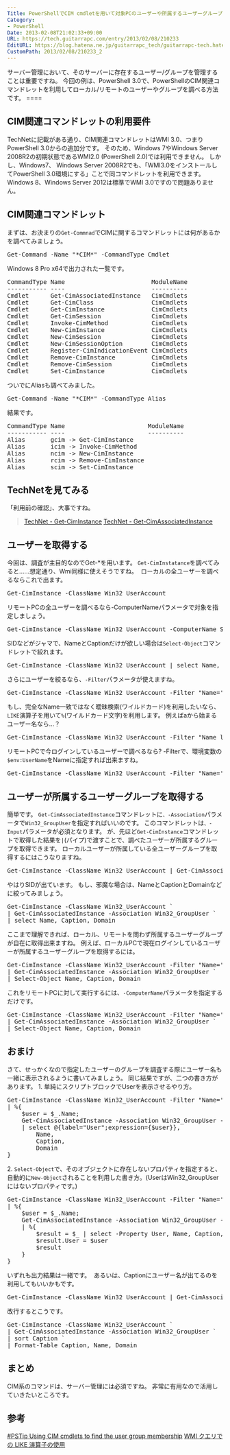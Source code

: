 ```yaml
---
Title: PowerShellでCIM cmdletを用いて対象PCのユーザーや所属するユーザーグループを調べる
Category:
- PowerShell
Date: 2013-02-08T21:02:33+09:00
URL: https://tech.guitarrapc.com/entry/2013/02/08/210233
EditURL: https://blog.hatena.ne.jp/guitarrapc_tech/guitarrapc-tech.hatenablog.com/atom/entry/11696248318757675422
CustomPath: 2013/02/08/210233_2
---
```


<p>サーバー管理において、そのサーバーに存在するユーザー/グループを管理することは重要ですね。 今回の例は、PowerShell 3.0で、PowerShellのCIM関連コマンドレットを利用してローカル/リモートのユーザーやグループを調べる方法です。 ====</p>
<h2>CIM関連コマンドレットの利用要件</h2>
<p>TechNetに記載がある通り、CIM関連コマンドレットはWMI 3.0、つまりPowerShell 3.0からの追加分です。 そのため、Windows 7やWindows Server 2008R2の初期状態であるWMI2.0 (PowerShell 2.0)では利用できません。 しかし、Windows7、 Windows Server 2008R2でも、「WMI3.0をインストールしてPowerShell 3.0環境にする」ことで同コマンドレットを利用できます。 Windows 8、Windows Server 2012は標準でWMI 3.0ですので問題ありません。</p>
<h2>CIM関連コマンドレット</h2>
<p>まずは、お決まりの<code>Get-Commnad</code>でCIMに関するコマンドレットには何があるかを調べてみましょう。</p>
<pre class="code lang-ps1" data-lang="ps1" data-unlink=""><span class="synStatement">Get-Command -Name</span> <span class="synConstant">"*CIM*"</span> -CommandType Cmdlet</pre>
<p>Windows 8 Pro x64で出力された一覧です。</p>
<pre class="brush: powershell">CommandType Name                        ModuleName
----------- ----                        ----------
Cmdlet      Get-CimAssociatedInstance   CimCmdlets
Cmdlet      Get-CimClass                CimCmdlets
Cmdlet      Get-CimInstance             CimCmdlets
Cmdlet      Get-CimSession              CimCmdlets
Cmdlet      Invoke-CimMethod            CimCmdlets
Cmdlet      New-CimInstance             CimCmdlets
Cmdlet      New-CimSession              CimCmdlets
Cmdlet      New-CimSessionOption        CimCmdlets
Cmdlet      Register-CimIndicationEvent CimCmdlets
Cmdlet      Remove-CimInstance          CimCmdlets
Cmdlet      Remove-CimSession           CimCmdlets
Cmdlet      Set-CimInstance             CimCmdlets
</pre>
<p>ついでにAliasも調べてみました。</p>
<pre class="code lang-ps1" data-lang="ps1" data-unlink=""><span class="synStatement">Get-Command</span> -Name <span class="synConstant">"*CIM*"</span> -CommandType Alias
</pre>
<p>結果です。</p>
<pre class="code lang-ps1" data-lang="ps1" data-unlink=""><span class="synStatement">CommandType Name                       ModuleName
----------- ----                       ----------</span><span class="synConstant">
Alias       gcim -&gt; Get-CimInstance
Alias       icim -&gt; Invoke-CimMethod
Alias       ncim -&gt; New-CimInstance
Alias       rcim -&gt; Remove-CimInstance
Alias       scim -&gt; Set-CimInstance
</span></pre>
<h2>TechNetを見てみる</h2>
<p>「利用前の確認」、大事ですね。</p>
<blockquote><a href="http://technet.microsoft.com/en-us/library/jj590758.aspx" target="_blank">TechNet - Get-CimInstance</a> <a href="http://technet.microsoft.com/en-us/library/jj590758.aspx" target="_blank">TechNet - Get-CimAssociatedInstance</a></blockquote>
<h2>ユーザーを取得する</h2>
<p>今回は、調査が主目的なのでGet-*を用います。 <code>Get-CimInstatance</code>を調べてみると……想定通り、Wmi同様に使えそうですね。  ローカルの全ユーザーを調べるならこれで出ます。</p>
<pre class="code lang-ps1" data-lang="ps1" data-unlink=""><span class="synStatement">Get-CimInstance</span> -ClassName Win32_UserAccount
</pre>
<p>リモートPCの全ユーザーを調べるなら-ComputerNameパラメータで対象を指定しましょう。</p>
<pre class="code lang-ps1" data-lang="ps1" data-unlink=""><span class="synStatement">Get-CimInstance</span> -ClassName Win32_UserAccount -ComputerName Server01
</pre>
<p>SIDなどがジャマで、NameとCaptionだけが欲しい場合は<code>Select-Object</code>コマンドレットで絞れます。</p>
<pre class="code lang-ps1" data-lang="ps1" data-unlink=""><span class="synStatement">Get-CimInstance</span> -ClassName Win32_UserAccount | select Name, Caption
</pre>
<p>さらにユーザーを絞るなら、<code>-Filter</code>パラメータが使えますね。</p>
<pre class="code lang-ps1" data-lang="ps1" data-unlink=""><span class="synStatement">Get-CimInstance</span> -ClassName Win32_UserAccount -<span class="synStatement">Filter</span> <span class="synConstant">"Name='foo'"</span> | select Name, Caption
</pre>
<p>もし、完全なName一致ではなく曖昧検索(ワイルドカード)を利用したいなら、<code>LIKE</code>演算子を用いて<code>%</code>(ワイルドカード文字)を利用します。 例えばaから始まるユーザー名なら…？</p>
<pre class="code lang-ps1" data-lang="ps1" data-unlink=""><span class="synStatement">Get-CimInstance</span> -ClassName Win32_UserAccount -<span class="synStatement">Filter</span> <span class="synConstant">"Name like 'a%'"</span> | select Name, Caption
</pre>
<p>リモートPCで今ログインしているユーザーで調べるなら? -Filterで、環境変数の<code>$env:UserName</code>をNameに指定すれば出来ますね。</p>
<pre class="code lang-ps1" data-lang="ps1" data-unlink=""><span class="synStatement">Get-CimInstance</span> -ClassName Win32_UserAccount -<span class="synStatement">Filter</span> <span class="synConstant">"Name='</span><span class="synIdentifier">$env</span><span class="synConstant">:UserName'"</span> -ComputerName Server01 | select Name, Caption
</pre>
<h2>ユーザーが所属するユーザーグループを取得する</h2>
<p>簡単です。 <code>Get-CimAssociatedInstance</code>コマンドレットに<code>、-Association</code>パラメータで<code>Win32_GroupUser</code>を指定すればいいのです。 このコマンドレットは<code>、-Input</code>パラメータが必須となります。 が、先ほど<code>Get-CimInstance</code>コマンドレットで取得した結果を<code>|</code>(パイプ)で渡すことで、調べたユーザーが所属するグループを取得できます。 ローカルユーザーが所属している全ユーザーグループを取得するにはこうなりますね。</p>
<pre class="code lang-ps1" data-lang="ps1" data-unlink=""><span class="synStatement">Get-CimInstance</span> -ClassName Win32_UserAccount | <span class="synStatement">Get-CimAssociatedInstance</span> -Association Win32_GroupUser
</pre>
<p>やはりSIDが出ています。 もし、邪魔な場合は、NameとCaptionとDomainなどに絞ってみましょう。</p>
<pre class="code lang-ps1" data-lang="ps1" data-unlink=""><span class="synStatement">Get-CimInstance</span> -ClassName Win32_UserAccount `
| <span class="synStatement">Get-CimAssociatedInstance</span> -Association Win32_GroupUser `
| select Name, Caption, Domain
</pre>
<p>ここまで理解できれば、ローカル、リモートを問わず所属するユーザーグループが自在に取得出来ますね。 例えば、ローカルPCで現在ログインしているユーザーが所属するユーザーグループを取得するには。</p>
<pre class="code lang-ps1" data-lang="ps1" data-unlink=""><span class="synStatement">Get-CimInstance</span> -ClassName Win32_UserAccount -<span class="synStatement">Filter</span> <span class="synConstant">"Name='</span><span class="synIdentifier">$env</span><span class="synConstant">:UserName'"</span> `
| <span class="synStatement">Get-CimAssociatedInstance</span> -Association Win32_GroupUser `
| <span class="synStatement">Select-Object</span> Name, Caption, Domain
</pre>
<p>これをリモートPCに対して実行するには、<code>-ComputerName</code>パラメータを指定するだけです。</p>
<pre class="code lang-ps1" data-lang="ps1" data-unlink=""><span class="synStatement">Get-CimInstance</span> -ClassName Win32_UserAccount -<span class="synStatement">Filter</span> <span class="synConstant">"Name='</span><span class="synIdentifier">$env</span><span class="synConstant">:UserName'"</span>  -ComputerName localhost `
| <span class="synStatement">Get-CimAssociatedInstance</span> -Association Win32_GroupUser `
| <span class="synStatement">Select-Object</span> Name, Caption, Domain
</pre>
<h2>おまけ</h2>
<p>さて、せっかくなので指定したユーザーのグループを調査する際にユーザー名も一緒に表示されるように書いてみましょう。 同じ結果ですが、二つの書き方があります。 1. 単純にスクリプトブロックでUserを表示させるやり方。</p>
<pre class="code lang-ps1" data-lang="ps1" data-unlink=""><span class="synStatement">Get-CimInstance</span> -ClassName Win32_UserAccount -<span class="synStatement">Filter</span> <span class="synConstant">"Name='</span><span class="synIdentifier">$env</span><span class="synConstant">:UserName'"</span> `
| %{
    <span class="synIdentifier">$user</span> = <span class="synType">$_</span>.Name;
    <span class="synStatement">Get-CimAssociatedInstance</span> -Association Win32_GroupUser -InputObject <span class="synType">$_</span> `
    | select @{label=<span class="synConstant">"User"</span>;expression={<span class="synIdentifier">$user</span>}},
        Name,
        Caption,
        Domain
}
</pre>
<p>2. <code>Select-Object</code>で、そのオブジェクトに存在しないプロパティを指定すると、自動的に<code>New-Object</code>されることを利用した書き方。(UserはWin32_GroupUserにはないプロパティです。)</p>
<pre class="code lang-ps1" data-lang="ps1" data-unlink=""><span class="synStatement">Get-CimInstance</span> -ClassName Win32_UserAccount -<span class="synStatement">Filter</span> <span class="synConstant">"Name='</span><span class="synIdentifier">$env</span><span class="synConstant">:UserName'"</span> `
| %{
    <span class="synIdentifier">$user</span> = <span class="synType">$_</span>.Name;
    <span class="synStatement">Get-CimAssociatedInstance</span> -Association Win32_GroupUser -InputObject <span class="synType">$_</span> `
    | %{
        <span class="synIdentifier">$result</span> = <span class="synType">$_</span> | select -Property User, Name, Caption, Domain
        <span class="synIdentifier">$result</span>.User = <span class="synIdentifier">$user</span>
        <span class="synIdentifier">$result</span>
    }
}
</pre>
<p>いずれも出力結果は一緒です。  あるいは、Captionにユーザー名が出てるのを利用してもいいかもです。</p>
<pre class="code lang-ps1" data-lang="ps1" data-unlink=""><span class="synStatement">Get-CimInstance</span> -ClassName Win32_UserAccount | <span class="synStatement">Get-CimAssociatedInstance</span> -Association Win32_GroupUser | sort Caption | <span class="synStatement">Format-Table</span> Caption, Name, Domain
</pre>
<p>改行するとこうです。</p>
<pre class="code lang-ps1" data-lang="ps1" data-unlink=""><span class="synStatement">Get-CimInstance</span> -ClassName Win32_UserAccount `
| <span class="synStatement">Get-CimAssociatedInstance</span> -Association Win32_GroupUser `
| sort Caption `
| <span class="synStatement">Format-Table</span> Caption, Name, Domain
</pre>
<h2>まとめ</h2>
<p>CIM系のコマンドは、サーバー管理には必須ですね。 非常に有用なので活用していきたいところです。</p>
<h2>参考</h2>
<p><a href="http://www.powershellmagazine.com/2013/02/08/pstip-using-cim-cmdlets-to-find-the-user-group-membership/?utm_source=feedburner&amp;utm_medium=feed&amp;utm_campaign=Feed%3A+PowershellMagazine+%28PowerShell+Magazine%29" target="_blank">#PSTip Using CIM cmdlets to find the user group membership</a> <a href="http://gallery.technet.microsoft.com/scriptcenter/10862898-b4ee-4ca1-ba9d-46ce54a7d9ab" target="_blank">WMI クエリでの LIKE 演算子の使用</a></p>

